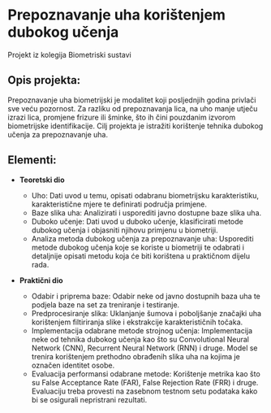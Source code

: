 # Prepoznavanje uha korištenjem dubokog učenja

Projekt iz kolegija Biometriski sustavi

## Opis projekta:
Prepoznavanje uha biometrijski je modalitet koji posljednjih godina privlači sve veću pozornost. Za razliku od prepoznavanja lica, na uho manje utječu izrazi lica, promjene frizure ili šminke, što ih čini pouzdanim izvorom biometrijske identifikacije. Cilj projekta je istražiti korištenje tehnika dubokog učenja za prepoznavanje uha.

## Elementi:
- __Teoretski dio__

  - Uho: Dati uvod u temu, opisati odabranu biometrijsku karakteristiku, karakteristične mjere te definirati područja primjene.
  - Baze slika uha: Analizirati i usporediti javno dostupne baze slika uha.
  - Duboko učenje: Dati uvod u duboko učenje, klasificirati metode dubokog učenja i objasniti njihovu primjenu u biometriji.
  - Analiza metoda dubokog učenja za prepoznavanje uha: Usporediti metode dubokog učenja koje se koriste u biometriji te odabrati i detaljnije opisati metodu koja će biti korištena u praktičnom dijelu rada.

- __Praktični dio__

  - Odabir i priprema baze: Odabir neke od javno dostupnih baza uha te podjela baze na set za treniranje i testiranje.
  - Predprocesiranje slika: Uklanjanje šumova i poboljšanje značajki uha korištenjem filtiriranja slike i ekstrakcije karakterističnih točaka.
  - Implementacija odabrane metode strojnog učenja: Implementacija neke od tehnika dubokog učenja kao što su Convolutional Neural Network (CNN), Recurrent Neural Network (RNN) i druge. Model se trenira korištenjem prethodno obrađenih slika uha na kojima je označen identitet osobe.
  - Evaluacija performansi odabrane metode: Korištenje metrika kao što su False Acceptance Rate (FAR), False Rejection Rate (FRR) i druge. Evaluaciju treba provesti na zasebnom testnom setu podataka kako bi se osigurali nepristrani rezultati.
